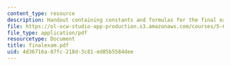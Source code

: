 ```yaml
---
content_type: resource
description: Handout containing constants and formulas for the final exam.
file: https://ol-ocw-studio-app-production.s3.amazonaws.com/courses/5-61-physical-chemistry-fall-2007/4d36716a87fc218d3c81ed85b5584dee_finalexam.pdf
file_type: application/pdf
resourcetype: Document
title: finalexam.pdf
uid: 4d36716a-87fc-218d-3c81-ed85b5584dee
---
```

